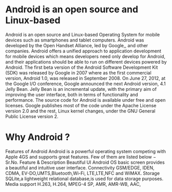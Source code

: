 # Android is an open source and Linux-based
Android is an open source and Linux-based
Operating System for mobile devices such as smartphones
and tablet computers.
Android was developed by the Open Handset Alliance,
led by Google,, and other companies.
Android offers a unified approach 
to application development  for mobile devices
which means developers  need only develop for Android,
and their applications should be able to run on different devices powered by Android.
The first beta version of the Android Software
Development Kit (SDK)  was released by Google in 2007
where as the first commercial version,
Android 1.0, was released in September 2008. On June 27, 2012,  at the Google I/O conference, 
Google announced the next Android version, 4.1 Jelly Bean.
Jelly Bean is an incremental update,
with the primary aim of improving
the user interface, both in terms of functionality and performance.
The source code for Android is available under free and open
licenses. Google publishes most of
the code under the Apache License version 2.0 and the rest,
Linux kernel changes, under the GNU General Public License version 2.
# Why Android ?
Features of Android Android is a powerful operating system
competing with Apple 4GS
and supports great features. Few of them are listed below −
Sr.No.
Feature & Description
Beautiful UI
Android OS basic screen provides  a beautiful and intuitive user interface.
Connectivity GSM/EDGE,  IDEN, CDMA, EV-DO,UMTS,Bluetooth,Wi-Fi, LTE,LTE,NFC and WiMAX.
Storage
SQLite,a lightweight relational database,is used for data storage purposes.
Media support
H.263, H.264, MPEG-4 SP, AMR, AMR-WB,  AAC, 
